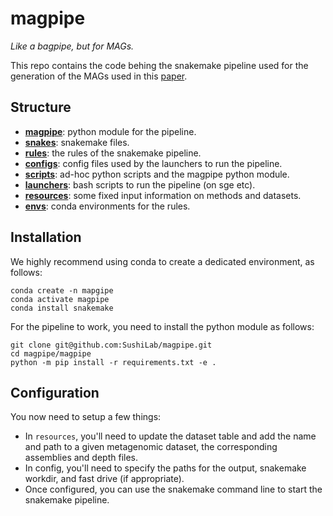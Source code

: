 # magpipe 

*Like a bagpipe, but for MAGs.*

This repo contains the code behing the snakemake pipeline used for the generation of the MAGs used in this [paper](https://www.biorxiv.org/content/10.1101/2021.03.24.436479v1).

## Structure

- [**magpipe**](https://github.com/SushiLab/MAGPIPE_DEV/tree/master/code/magpipe): python module for the pipeline.
- [**snakes**](https://github.com/SushiLab/MAGPIPE_DEV/tree/master/code/snakes): snakemake files.
- [**rules**](https://github.com/SushiLab/MAGPIPE_DEV/tree/master/code/rules): the rules of the snakemake pipeline. 
- [**configs**](https://github.com/SushiLab/MAGPIPE_DEV/tree/master/code/configs): config files used by the launchers to run the pipeline.
- [**scripts**](https://github.com/SushiLab/MAGPIPE_DEV/tree/master/code/scripts): ad-hoc python scripts and the magpipe python module.
- [**launchers**](https://github.com/SushiLab/MAGPIPE_DEV/tree/master/code/launchers): bash scripts to run the pipeline (on sge etc).
- [**resources**](https://github.com/SushiLab/MAGPIPE_DEV/tree/master/code/resources): some fixed input information on methods and datasets.
- [**envs**](https://github.com/SushiLab/MAGPIPE_DEV/tree/master/code/envs): conda environments for the rules.

## Installation

We highly recommend using conda to create a dedicated environment, as follows:

```
conda create -n mapgipe
conda activate magpipe
conda install snakemake
```

For the pipeline to work, you need to install the python module as follows:
 
```
git clone git@github.com:SushiLab/magpipe.git
cd magpipe/magpipe
python -m pip install -r requirements.txt -e .
```

## Configuration

You now need to setup a few things:

- In `resources`, you'll need to update the dataset table and add the name and path to a given metagenomic dataset, the corresponding assemblies and depth files.
- In config, you'll need to specify the paths for the output, snakemake workdir, and fast drive (if appropriate).
- Once configured, you can use the snakemake command line to start the snakemake pipeline. 
